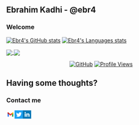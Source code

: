 ## Ebrahim Kadhi - @ebr4
### Welcome 

[![Ebr4's GitHub stats](https://github-readme-stats-ten-drab-34.vercel.app/api?username=ebr4&show_icons=true&theme=transparent&show=issues)](https://github.com/Ebr4/github-readme-stats)   [![Ebr4's Languages stats](https://github-readme-stats-ten-drab-34.vercel.app/api/top-langs/?username=ebr4&show_icons=true&theme=transparent&langs_count=10&layout=compact&hide_progress=true)](https://github.com/Ebr4/github-readme-stats)

<a href="https://github.com/Ebr4/github-readme-stats">
  <img height=200 align="center" src="https://github-readme-stats-ten-drab-34.vercel.app/api?username=ebr4&show_icons=true&theme=transparent&show=issues" />
</a>
<a href="https://github.com/Ebr4/github-readme-stats">
  <img height=200 align="center" src="github-readme-stats-ten-drab-34.vercel.app/api/top-langs/?username=ebr4&show_icons=true&theme=transparent&langs_count=10&layout=compact&hide_progress=true" />
</a>

<p align="center">
<a href="https://github.com/ebr4?tab=followers"><img alt="GitHub" src="https://img.shields.io/github/followers/ebr4?label=GitHub&logo=GitHub&style=for-the-badge"></a>
<a href="https://github.com/ebr4"><img alt="Profile Views" src="https://komarev.com/ghpvc/?username=ebr4&style=for-the-badge"></a>
</p>

## Having some thoughts? 
### Contact me 
[<img align="left" width="22" alt="ranger163 on Gmail" src="https://raw.githubusercontent.com/edent/SuperTinyIcons/master/images/svg/gmail.svg">](mailto:ebrahimkadhi@gmail.com)
[<img align="left" width="22" alt="ranger163 on Twitter" src="https://raw.githubusercontent.com/edent/SuperTinyIcons/master/images/svg/twitter.svg">](https://twitter.com/m1h4rbe)
[<img align="left" width="22" alt="ranger163 on LinkedIn" src="https://raw.githubusercontent.com/edent/SuperTinyIcons/master/images/svg/linkedin.svg">](https://linkedin.com/in/ebrahim-kadhi)
<br>
